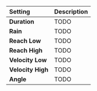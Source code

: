| Setting           | Description |
| :---------------- | :---------- |
| **Duration**      | TODO        |
| **Rain**          | TODO        |
| **Reach Low**     | TODO        |
| **Reach High**    | TODO        |
| **Velocity Low**  | TODO        |
| **Velocity High** | TODO        |
| **Angle**         | TODO        |